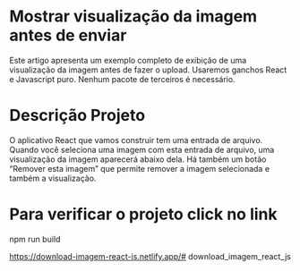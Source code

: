 # Mostrar visualização da imagem antes de enviar
Este artigo apresenta um exemplo completo de exibição 
de uma visualização da imagem antes de fazer o upload.
Usaremos ganchos React e Javascript puro. 
Nenhum pacote de terceiros é necessário.

# Descrição Projeto
O aplicativo React que vamos construir tem uma entrada 
de arquivo. Quando você seleciona uma imagem com esta 
entrada de arquivo, uma visualização da imagem aparecerá
abaixo dela. Há também um botão “Remover esta imagem” 
que permite remover a imagem selecionada e também a 
visualização.

# Para verificar o projeto click no link
npm run build

https://download-imagem-react-js.netlify.app/# download_imagem_react_js

